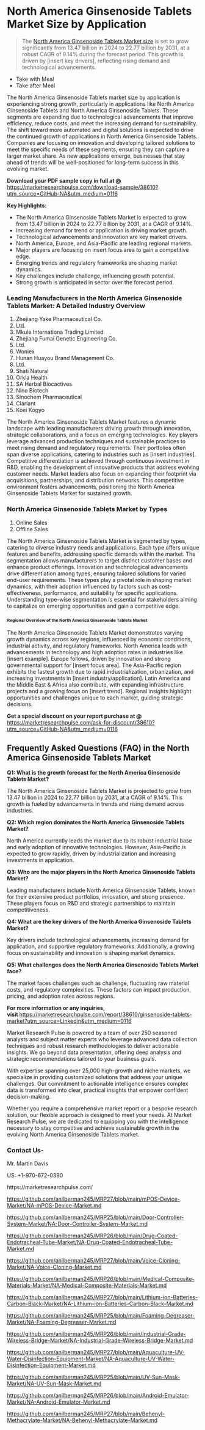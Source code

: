 <h1>North America Ginsenoside Tablets Market&nbsp;Size by Application</h1><blockquote><p>The <a href="https://marketresearchpulse.com/download-sample/38610?utm_source=GitHub-NA&amp;utm_medium=0116">North America Ginsenoside Tablets Market size</a> is set to grow significantly from 13.47 billion in 2024 to 22.77 billion by 2031, at a robust CAGR of 9.14% during the forecast period. This growth is driven by [insert key drivers], reflecting rising demand and technological advancements.</p></blockquote><ul><li>Take with Meal<li> Take after Meal</li></ul><p>The North America Ginsenoside Tablets market size by application is experiencing strong growth, particularly in applications like North America Ginsenoside Tablets and North America Ginsenoside Tablets. These segments are expanding due to technological advancements that improve efficiency, reduce costs, and meet the increasing demand for sustainability. The shift toward more automated and digital solutions is expected to drive the continued growth of applications in North America Ginsenoside Tablets. Companies are focusing on innovation and developing tailored solutions to meet the specific needs of these segments, ensuring they can capture a larger market share. As new applications emerge, businesses that stay ahead of trends will be well-positioned for long-term success in this evolving market.</p><p><strong>Download your PDF sample copy in full at @ </strong><a href="https://marketresearchpulse.com/download-sample/38610?utm_source=GitHub-NA&amp;utm_medium=0116">https://marketresearchpulse.com/download-sample/38610?utm_source=GitHub-NA&amp;utm_medium=0116</a></p><p><strong>Key Highlights: </strong></p><ul><li>The North America Ginsenoside Tablets Market is expected to grow from 13.47 billion in 2024 to 22.77 billion by 2031, at a CAGR of 9.14%.</li><li>Increasing demand for trend or application is driving market growth.</li><li>Technological advancements and innovation are key market drivers.</li><li>North America, Europe, and Asia-Pacific are leading regional markets.</li><li>Major players are focusing on insert focus area to gain a competitive edge.</li><li>Emerging trends and regulatory frameworks are shaping market dynamics.</li><li>Key challenges include challenge, influencing growth potential.</li><li>Strong growth is anticipated in sector over the forecast period.</li></ul><h3>Leading Manufacturers in the North America Ginsenoside Tablets Market: A Detailed Industry Overview</h3><ol><li>Zhejiang Yake Pharmaceutical Co.</li><li>Ltd.</li><li>Mkule Internationa Trading Limited</li><li>Zhejiang Fumai Genetic Engineering Co.</li><li>Ltd.</li><li>Woniex</li><li>Hunan Huayou Brand Management Co.</li><li>Ltd.</li><li>Shati Natural</li><li>Orkla Health</li><li>SA Herbal Biocactives</li><li>Nino Biotech</li><li>Sinochem Pharmaceutical</li><li>Clariant</li><li>Koei Kogyo</li></ol><div class="flex max-w-full flex-col flex-grow"><div class="min-h-8 text-message flex w-full flex-col items-end gap-2 whitespace-normal break-words [.text-message+&amp;]:mt-5" dir="auto" data-message-author-role="assistant" data-message-id="fd8432e4-4910-450d-b182-61b7bfb0a01f" data-message-model-slug="gpt-4o"><div class="flex w-full flex-col gap-1 empty:hidden first:pt-[3px]"><div class="markdown prose w-full break-words dark:prose-invert light"><p>The North America Ginsenoside Tablets Market features a dynamic landscape with leading manufacturers driving growth through innovation, strategic collaborations, and a focus on emerging technologies. Key players leverage advanced production techniques and sustainable practices to meet rising demand and regulatory requirements. Their portfolios often span diverse applications, catering to industries such as [insert industries]. Competitive differentiation is achieved through continuous investment in R&amp;D, enabling the development of innovative products that address evolving customer needs. Market leaders also focus on expanding their footprint via acquisitions, partnerships, and distribution networks. This competitive environment fosters advancements, positioning the North America Ginsenoside Tablets Market for sustained growth.</p></div></div></div></div><h3>North America Ginsenoside Tablets Market by Types</h3><ol><li>Online Sales<li> Offline Sales</li></ol><div class="flex max-w-full flex-col flex-grow"><div class="min-h-8 text-message flex w-full flex-col items-end gap-2 whitespace-normal break-words [.text-message+&amp;]:mt-5" dir="auto" data-message-author-role="assistant" data-message-id="084470be-0bb7-4664-bddf-5156b4f41249" data-message-model-slug="gpt-4o-mini"><div class="flex w-full flex-col gap-1 empty:hidden first:pt-[3px]"><div class="markdown prose w-full break-words dark:prose-invert light"><p>The North America Ginsenoside Tablets Market is segmented by types, catering to diverse industry needs and applications. Each type offers unique features and benefits, addressing specific demands within the market. The segmentation allows manufacturers to target distinct customer bases and enhance product offerings. Innovation and technological advancements drive differentiation among types, ensuring tailored solutions for varied end-user requirements. These types play a pivotal role in shaping market dynamics, with their adoption influenced by factors such as cost-effectiveness, performance, and suitability for specific applications. Understanding type-wise segmentation is essential for stakeholders aiming to capitalize on emerging opportunities and gain a competitive edge.</p></div></div></div></div><h3><span style="font-size: 11px;">Regional Overview of the North America Ginsenoside Tablets Market</span></h3><div class="flex max-w-full flex-col flex-grow"><div class="min-h-8 text-message flex w-full flex-col items-end gap-2 whitespace-normal break-words [.text-message+&amp;]:mt-5" dir="auto" data-message-author-role="assistant" data-message-id="e9038762-ce64-4e30-91c9-9bd413514231" data-message-model-slug="gpt-4o-mini"><div class="flex w-full flex-col gap-1 empty:hidden first:pt-[3px]"><div class="markdown prose w-full break-words dark:prose-invert light"><p>The North America Ginsenoside Tablets Market demonstrates varying growth dynamics across key regions, influenced by economic conditions, industrial activity, and regulatory frameworks. North America leads with advancements in technology and high adoption rates in industries like [insert example]. Europe follows, driven by innovation and strong governmental support for [insert focus area]. The Asia-Pacific region exhibits the fastest growth due to rapid industrialization, urbanization, and increasing investments in [insert industry/application]. Latin America and the Middle East &amp; Africa also contribute, with expanding infrastructure projects and a growing focus on [insert trend]. Regional insights highlight opportunities and challenges unique to each market, guiding strategic decisions.</p></div></div></div></div><p><strong>Get a special discount on your report purchase at @ </strong><a href="https://marketresearchpulse.com/ask-for-discount/38610?utm_source=GitHub-NA&amp;utm_medium=0116">https://marketresearchpulse.com/ask-for-discount/38610?utm_source=GitHub-NA&amp;utm_medium=0116</a></p><h2>Frequently Asked Questions (FAQ) in the North America Ginsenoside Tablets Market</h2><p><strong>Q1: What is the growth forecast for the North America Ginsenoside Tablets Market?</strong></p><p>The North America Ginsenoside Tablets Market is projected to grow from 13.47 billion in 2024 to 22.77 billion by 2031, at a CAGR of 9.14%. This growth is fueled by advancements in trends and rising demand across industries.</p><p><strong>Q2: Which region dominates the North America Ginsenoside Tablets Market?</strong></p><p>North America currently leads the market due to its robust industrial base and early adoption of innovative technologies. However, Asia-Pacific is expected to grow rapidly, driven by industrialization and increasing investments in application.</p><p><strong>Q3: Who are the major players in the North America Ginsenoside Tablets Market?</strong></p><p>Leading manufacturers include North America Ginsenoside Tablets, known for their extensive product portfolios, innovation, and strong presence. These players focus on R&amp;D and strategic partnerships to maintain competitiveness.</p><p><strong>Q4: What are the key drivers of the North America Ginsenoside Tablets Market?</strong></p><p>Key drivers include technological advancements, increasing demand for application, and supportive regulatory frameworks. Additionally, a growing focus on sustainability and innovation is shaping market dynamics.</p><p><strong>Q5: What challenges does the North America Ginsenoside Tablets Market face?</strong></p><p>The market faces challenges such as challenge, fluctuating raw material costs, and regulatory complexities. These factors can impact production, pricing, and adoption rates across regions.</p><p><strong>For more information or any inquiries, visit&nbsp;</strong><a href="https://marketresearchpulse.com/report/38610/ginsenoside-tablets-market?utm_source=Linkedin&utm_medium=0116">https://marketresearchpulse.com/report/38610/ginsenoside-tablets-market?utm_source=Linkedin&utm_medium=0116</a></p><p>Market Research Pulse is powered by a team of over 250 seasoned analysts and subject matter experts who leverage advanced data collection techniques and robust research methodologies to deliver actionable insights. We go beyond data presentation, offering deep analysis and strategic recommendations tailored to your business goals.</p><p>With expertise spanning over 25,000 high-growth and niche markets, we specialize in providing customized solutions that address your unique challenges. Our commitment to actionable intelligence ensures complex data is transformed into clear, practical insights that empower confident decision-making.</p><p>Whether you require a comprehensive market report or a bespoke research solution, our flexible approach is designed to meet your needs. At Market Research Pulse, we are dedicated to equipping you with the intelligence necessary to stay competitive and achieve sustainable growth in the evolving North America Ginsenoside Tablets market.</p><h3><strong>Contact Us-</strong></h3><p>Mr. Martin Davis</p><p>US: +1-970-672-0390</p><p>https://marketresearchpulse.com/</p><p><a href="https://github.com/anilberman245/MRP27/blob/main/mPOS-Device-Market/NA-mPOS-Device-Market.md">https://github.com/anilberman245/MRP27/blob/main/mPOS-Device-Market/NA-mPOS-Device-Market.md</a></p><p><a href="https://github.com/anilberman245/MRP25/blob/main/Door-Controller-System-Market/NA-Door-Controller-System-Market.md">https://github.com/anilberman245/MRP25/blob/main/Door-Controller-System-Market/NA-Door-Controller-System-Market.md</a></p><p><a href="https://github.com/anilberman245/MRP26/blob/main/Drug-Coated-Endotracheal-Tube-Market/NA-Drug-Coated-Endotracheal-Tube-Market.md">https://github.com/anilberman245/MRP26/blob/main/Drug-Coated-Endotracheal-Tube-Market/NA-Drug-Coated-Endotracheal-Tube-Market.md</a></p><p><a href="https://github.com/anilberman245/MRP27/blob/main/Voice-Cloning-Market/NA-Voice-Cloning-Market.md">https://github.com/anilberman245/MRP27/blob/main/Voice-Cloning-Market/NA-Voice-Cloning-Market.md</a></p><p><a href="https://github.com/anilberman245/MRP26/blob/main/Medical-Composite-Materials-Market/NA-Medical-Composite-Materials-Market.md">https://github.com/anilberman245/MRP26/blob/main/Medical-Composite-Materials-Market/NA-Medical-Composite-Materials-Market.md</a></p><p><a href="https://github.com/anilberman245/MRP27/blob/main/Lithium-ion-Batteries-Carbon-Black-Market/NA-Lithium-ion-Batteries-Carbon-Black-Market.md">https://github.com/anilberman245/MRP27/blob/main/Lithium-ion-Batteries-Carbon-Black-Market/NA-Lithium-ion-Batteries-Carbon-Black-Market.md</a></p><p><a href="https://github.com/anilberman245/MRP25/blob/main/Foaming-Degreaser-Market/NA-Foaming-Degreaser-Market.md">https://github.com/anilberman245/MRP25/blob/main/Foaming-Degreaser-Market/NA-Foaming-Degreaser-Market.md</a></p><p><a href="https://github.com/anilberman245/MRP26/blob/main/Industrial-Grade-Wireless-Bridge-Market/NA-Industrial-Grade-Wireless-Bridge-Market.md">https://github.com/anilberman245/MRP26/blob/main/Industrial-Grade-Wireless-Bridge-Market/NA-Industrial-Grade-Wireless-Bridge-Market.md</a></p><p><a href="https://github.com/anilberman245/MRP27/blob/main/Aquaculture-UV-Water-Disinfection-Equipment-Market/NA-Aquaculture-UV-Water-Disinfection-Equipment-Market.md">https://github.com/anilberman245/MRP27/blob/main/Aquaculture-UV-Water-Disinfection-Equipment-Market/NA-Aquaculture-UV-Water-Disinfection-Equipment-Market.md</a></p><p><a href="https://github.com/anilberman245/MRP25/blob/main/UV-Sun-Mask-Market/NA-UV-Sun-Mask-Market.md">https://github.com/anilberman245/MRP25/blob/main/UV-Sun-Mask-Market/NA-UV-Sun-Mask-Market.md</a></p><p><a href="https://github.com/anilberman245/MRP26/blob/main/Android-Emulator-Market/NA-Android-Emulator-Market.md">https://github.com/anilberman245/MRP26/blob/main/Android-Emulator-Market/NA-Android-Emulator-Market.md</a></p><p><a href="https://github.com/anilberman245/MRP27/blob/main/Behenyl-Methacrylate-Market/NA-Behenyl-Methacrylate-Market.md">https://github.com/anilberman245/MRP27/blob/main/Behenyl-Methacrylate-Market/NA-Behenyl-Methacrylate-Market.md</a></p>
